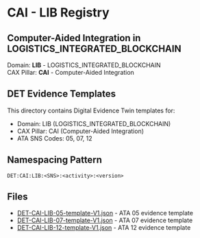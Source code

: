 # CAI - LIB Registry

## Computer-Aided Integration in LOGISTICS_INTEGRATED_BLOCKCHAIN

Domain: **LIB** - LOGISTICS_INTEGRATED_BLOCKCHAIN  
CAX Pillar: **CAI** - Computer-Aided Integration

## DET Evidence Templates

This directory contains Digital Evidence Twin templates for:
- Domain: LIB (LOGISTICS_INTEGRATED_BLOCKCHAIN)
- CAX Pillar: CAI (Computer-Aided Integration)
- ATA SNS Codes: 05, 07, 12

## Namespacing Pattern
```
DET:CAI:LIB:<SNS>:<activity>:<version>
```

## Files
- [DET-CAI-LIB-05-template-V1.json](DET-CAI-LIB-05-template-V1.json) - ATA 05 evidence template
- [DET-CAI-LIB-07-template-V1.json](DET-CAI-LIB-07-template-V1.json) - ATA 07 evidence template
- [DET-CAI-LIB-12-template-V1.json](DET-CAI-LIB-12-template-V1.json) - ATA 12 evidence template
